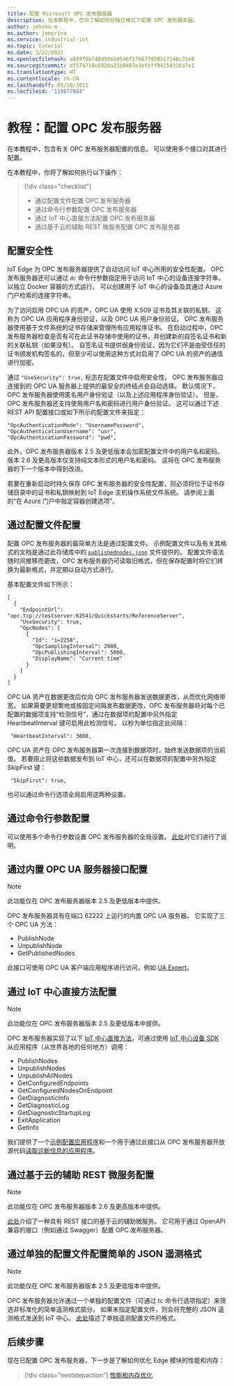 ```yaml
---
title: 配置 Microsoft OPC 发布服务器
description: 在本教程中，您将了解如何在独立模式下配置 OPC 发布服务器。
author: jehona-m
ms.author: jemorina
ms.service: industrial-iot
ms.topic: tutorial
ms.date: 3/22/2021
ms.openlocfilehash: a889f0b740d506bd546f1fb67f050317146c31e8
ms.sourcegitcommit: df574710c692ba21b0467e3efeff9415d336a7e1
ms.translationtype: HT
ms.contentlocale: zh-CN
ms.lasthandoff: 05/28/2021
ms.locfileid: "110677884"
---
```

# <a name="tutorial-configure-the-opc-publisher"></a>教程：配置 OPC 发布服务器

在本教程中，包含有关 OPC 发布服务器配置的信息。 可以使用多个接口对其进行配置。

在本教程中，你将了解如何执行以下操作：

> [!div class="checklist"]
> * 通过配置文件配置 OPC 发布服务器
> * 通过命令行参数配置 OPC 发布服务器
> * 通过 IoT 中心直接方法配置 OPC 发布服务器
> * 通过基于云的辅助 REST 微服务配置 OPC 发布服务器

## <a name="configuring-security"></a>配置安全性

IoT Edge 为 OPC 发布服务器提供了自动访问 IoT 中心所用的安全性配置。 OPC 发布服务器还可以通过 `dc` 命令行参数指定用于访问 IoT 中心的设备连接字符串，以独立 Docker 容器的方式运行。 可以创建用于 IoT 中心的设备及其通过 Azure 门户检索的连接字符串。

为了访问启用 OPC UA 的资产，OPC UA 使用 X.509 证书及其关联的私钥。 这称为 OPC UA 应用程序身份验证，以及 OPC UA 用户身份验证。 OPC 发布服务器使用基于文件系统的证书存储来管理所有应用程序证书。 在启动过程中，OPC 发布服务器检查是否有可在此证书存储中使用的证书，并创建新的自签名证书和新的关联私钥（如果没有）。 自签名证书提供弱身份验证，因为它们不是由受信任的证书颁发机构签名的，但至少可以使用这种方式对启用了 OPC UA 的资产的通信进行加密。

通过 `"UseSecurity": true,` 标志在配置文件中启用安全性。 OPC 发布服务器应连接到的 OPC UA 服务器上提供的最安全的终结点会自动选择。
默认情况下，OPC 发布服务器使用匿名用户身份验证（以及上述应用程序身份验证）。 但是，OPC 发布服务器还支持使用用户名和密码进行用户身份验证。 这可以通过下述 REST API 配置接口或如下所示的配置文件来指定：
```
"OpcAuthenticationMode": "UsernamePassword",
"OpcAuthenticationUsername": "usr",
"OpcAuthenticationPassword": "pwd",
```
此外，OPC 发布服务器版本 2.5 及更低版本会加密配置文件中的用户名和密码。 版本 2.6 及更高版本仅支持纯文本形式的用户名和密码。 这将在 OPC 发布服务器的下一个版本中得到改进。

若要在重新启动时持久保存 OPC 发布服务器的安全性配置，则必须将位于证书存储目录中的证书和私钥映射到 IoT Edge 主机操作系统文件系统。 请参阅上面的“在 Azure 门户中指定容器创建选项”。

## <a name="configuration-via-configuration-file"></a>通过配置文件配置

配置 OPC 发布服务器的最简单方法是通过配置文件。 示例配置文件以及有关其格式的文档是通过此存储库中的 [`publishednodes.json`](https://raw.githubusercontent.com/Azure/iot-edge-opc-publisher/master/opcpublisher/publishednodes.json) 文件提供的。
配置文件语法随时间推移而更改，OPC 发布服务器仍可读取旧格式，但在保存配置时将它们转换为最新格式，并定期以自动方式进行。

基本配置文件如下所示：
```
[
  {
    "EndpointUrl": "opc.tcp://testserver:62541/Quickstarts/ReferenceServer",
    "UseSecurity": true,
    "OpcNodes": [
      {
        "Id": "i=2258",
        "OpcSamplingInterval": 2000,
        "OpcPublishingInterval": 5000,
        "DisplayName": "Current time"
      }
    ]
  }
]
```

OPC UA 资产在数据更改后仅向 OPC 发布服务器发送数据更改，从而优化网络带宽。 如果需要更频繁地或按固定间隔发布数据更改，OPC 发布服务器将对每个已配置的数据项支持“检测信号”，通过在数据项的配置中另外指定 HeartbeatInterval 键可启用此检测信号。 以秒为单位指定此间隔：
```
 "HeartbeatInterval": 3600,
```

OPC UA 资产在 OPC 发布服务器第一次连接到数据项时，始终发送数据项的当前值。 若要阻止将这些数据发布到 IoT 中心，还可以在数据项的配置中另外指定 SkipFirst 键：
```
 "SkipFirst": true,
```

也可以通过命令行选项全局启用这两种设置。

## <a name="configuration-via-command-line-arguments"></a>通过命令行参数配置

可以使用多个命令行参数设置 OPC 发布服务器的全局设置。 [此处](reference-command-line-arguments.md)对它们进行了说明。


## <a name="configuration-via-the-built-in-opc-ua-server-interface"></a>通过内置 OPC UA 服务器接口配置

>[!NOTE] 
> 此功能仅在 OPC 发布服务器版本 2.5 及更低版本中提供。

OPC 发布服务器具有在端口 62222 上运行的内置 OPC UA 服务器。 它实现了三个 OPC UA 方法：

  - PublishNode
  - UnpublishNode
  - GetPublishedNodes

此接口可使用 OPC UA 客户端应用程序进行访问，例如 [UA Expert](https://www.unified-automation.com/products/development-tools/uaexpert.html)。

## <a name="configuration-via-iot-hub-direct-methods"></a>通过 IoT 中心直接方法配置

>[!NOTE] 
> 此功能仅在 OPC 发布服务器版本 2.5 及更低版本中提供。

OPC 发布服务器实现了以下 [IoT 中心直接方法](../iot-hub/iot-hub-devguide-direct-methods.md)，可通过使用 [IoT 中心设备 SDK](../iot-hub/iot-hub-devguide-sdks.md) 从应用程序（从世界各地的任何地方）调用：

  - PublishNodes
  - UnpublishNodes
  - UnpublishAllNodes
  - GetConfiguredEndpoints
  - GetConfiguredNodesOnEndpoint
  - GetDiagnosticInfo
  - GetDiagnosticLog
  - GetDiagnosticStartupLog
  - ExitApplication
  - GetInfo

我们提供了一个[示例配置应用程序](https://github.com/Azure-Samples/iot-edge-opc-publisher-nodeconfiguration)和一个用于通过此接口从 OPC 发布服务器开放源代码[读取诊断信息的应用程序](https://github.com/Azure-Samples/iot-edge-opc-publisher-diagnostics)。

## <a name="configuration-via-cloud-based-companion-rest-microservice"></a>通过基于云的辅助 REST 微服务配置

>[!NOTE] 
> 此功能仅在 OPC 发布服务器版本 2.6 及更高版本中提供。

[此处](https://github.com/Azure/Industrial-IoT/blob/master/docs/services/publisher.md)介绍了一种具有 REST 接口的基于云的辅助微服务。 它可用于通过 OpenAPI 兼容的接口（例如通过 Swagger）配置 OPC 发布服务器。

## <a name="configuration-of-the-simple-json-telemetry-format-via-separate-configuration-file"></a>通过单独的配置文件配置简单的 JSON 遥测格式

>[!NOTE] 
> 此功能仅在 OPC 发布服务器版本 2.5 及更低版本中提供。

OPC 发布服务器允许通过一个单独的配置文件（可通过 tc 命令行选项指定）来筛选非标准化的简单遥测格式部分。 如果未指定配置文件，则会将完整的 JSON 遥测格式发送到 IoT 中心。 [此处](reference-opc-publisher-telemetry-format.md#opc-publisher-telemetry-configuration-file-format)描述了单独遥测配置文件的格式。

## <a name="next-steps"></a>后续步骤
现在已配置 OPC 发布服务器，下一步是了解如何优化 Edge 模块的性能和内存：

> [!div class="nextstepaction"]
> [性能和内存优化](tutorial-publisher-performance-memory-tuning-opc-publisher.md)